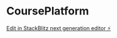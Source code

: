 # CoursePlatform

[Edit in StackBlitz next generation editor ⚡️](https://stackblitz.com/~/github.com/migvieira/CoursePlatform)